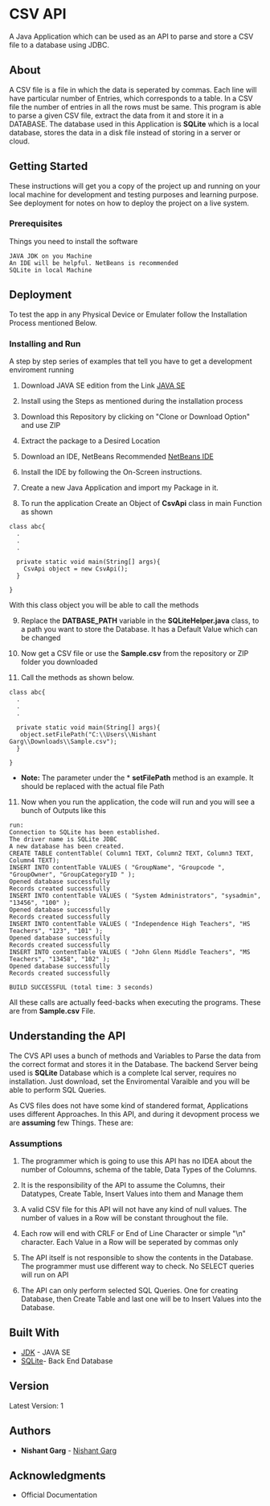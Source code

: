 # CSV API

A Java Application which can be used as an API to parse and store a CSV file to a database using JDBC.

## About
A CSV file is a file in which the data is seperated by commas. Each line will have particular number of Entries, which corresponds to a table.
In a CSV file the number of entries in all the rows must be same. This program is able to parse a given CSV file, extract the data from 
it and store it in a DATABASE. The database used in this Application is **SQLite** which is a local database, stores the data in a disk file
instead of storing in a server or cloud.

## Getting Started

These instructions will get you a copy of the project up and running on your local machine for development and testing purposes and learning purpose. See deployment for notes on how to deploy the project on a live system.

### Prerequisites

Things you need to install the software

```
JAVA JDK on you Machine
An IDE will be helpful. NetBeans is recommended
SQLite in local Machine
```

## Deployment

To test the app in any Physical Device or Emulater follow the Installation Process mentioned Below.


### Installing and Run

A step by step series of examples that tell you have to get a development enviroment running

1. Download JAVA SE edition from the Link
[JAVA SE](http://www.oracle.com/technetwork/java/javase/downloads/index.html)

2. Install using the Steps as mentioned during the installation process

3. Download this Repository by clicking on "Clone or Download Option" and use ZIP

4. Extract the package to a Desired Location 

5. Download an IDE, NetBeans Recommended
[NetBeans IDE](https://netbeans.org/downloads/)

6. Install the IDE by following the On-Screen instructions.  

7. Create a new Java Application and import my Package in it.

8. To run the application Create an Object of  **CsvApi** class in main Function as shown

```
class abc{
  .
  .
  .
  
  private static void main(String[] args){
    CsvApi object = new CsvApi();
  }

}
```
With this class object you will be able to call the methods

9. Replace the **DATBASE_PATH** variable in the  **SQLiteHelper.java** class, to a path you want
to store the Database. It has a Default Value which can be changed

9. Now get a CSV file or use the **Sample.csv** from the repository or ZIP folder you downloaded

10. Call the methods as shown below. 

```
class abc{
  .
  .
  .
  
  private static void main(String[] args){
   object.setFilePath("C:\\Users\\Nishant Garg\\Downloads\\Sample.csv");
  }

}
```
* **Note:** The parameter under the * **setFilePath** method is an example. It should be replaced with the actual file Path

11. Now when you run the application, the code will run and you will see a bunch of Outputs like this

```
run:
Connection to SQLite has been established.
The driver name is SQLite JDBC
A new database has been created.
CREATE TABLE contentTable( Column1 TEXT, Column2 TEXT, Column3 TEXT, Column4 TEXT);
INSERT INTO contentTable VALUES ( "GroupName", "Groupcode ", "GroupOwner", "GroupCategoryID " );
Opened database successfully
Records created successfully
INSERT INTO contentTable VALUES ( "System Administrators", "sysadmin", "13456", "100" );
Opened database successfully
Records created successfully
INSERT INTO contentTable VALUES ( "Independence High Teachers", "HS Teachers", "123", "101" );
Opened database successfully
Records created successfully
INSERT INTO contentTable VALUES ( "John Glenn Middle Teachers", "MS Teachers", "13458", "102" );
Opened database successfully
Records created successfully

BUILD SUCCESSFUL (total time: 3 seconds)

```
All these calls are actually feed-backs when executing the programs. These are from **Sample.csv** File.

## Understanding the API
The CVS API uses a bunch of methods and Variables to Parse the data from the correct format and stores it in the Database. The backend Server being used is **SQLite** Database which is a complete lcal server, requires no installation. Just download, set the Enviromental Varaible and you will be able to perform SQL Queries.

As CVS files does not have some kind of standered format, Applications uses different Approaches. In this API, and during it devopment process we are **assuming** few Things. These are:
 
 ### Assumptions
 
 1. The programmer which is going to use this API has no IDEA about the number of Coloumns, schema of the table, Data Types of the Columns.
 
 2. It is the responsibility of the API to assume the Columns, their Datatypes, Create Table, Insert Values into them and Manage them
 
 3. A valid CSV file for this API will not have any kind of null values. The number of values in a Row will be constant throughout the file.
 
 4. Each row will end with CRLF or End of Line Character or simple "\n" character. Each Value in a Row will be seperated by commas only
 
 5. The API itself is not responsible to show the contents in the Database. The programmer must use different way to check. No SELECT queries will run on API
 
 6. The API can only perform selected SQL Queries. One for creating Database, then Create Table and last one will be to Insert Values into the Database.

## Built With

* [JDK](http://www.oracle.com/technetwork/java/javase/downloads/index.html) - JAVA SE
* [SQLite](https://www.sqlite.org/download.html)- Back End Database

## Version

Latest Version: 1
## Authors

* **Nishant Garg**  - [Nishant Garg](https://github.com/GargNishant)


## Acknowledgments

* Official Documentation 
